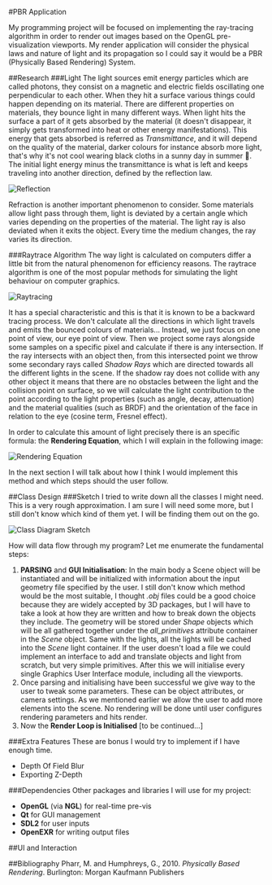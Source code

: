#PBR Application

My programming project will be focused on implementing the ray-tracing algorithm in order to render out images based on the OpenGL pre-visualization viewports. My render application will consider the physical laws and nature of light and its propagation so I could say it would be a PBR (Physically Based Rendering) System.

##Research
###Light
The light sources emit energy particles which are called photons, they consist on a magnetic and electric fields oscillating one perpendicular to each other. When they hit a surface various things could happen depending on its material. There are different properties on materials, they bounce light in many different ways. When light hits the surface a part of it gets absorbed by the material (it doesn't disappear, it simply gets transformed into heat or other energy manifestations). This energy that gets absorbed is referred as *Transmittance*, and it will depend on the quality of the material, darker colours for instance absorb more light, that's why it's not cool wearing black cloths in a sunny day in summer :no_good:. The initial light energy minus the transmittance is what is left and keeps traveling into another direction, defined by the reflection law.

![Reflection](https://github.com/NCCA/docwhite-CA1/blob/master/InitialDesign/reflection.png)

Refraction is another important phenomenon to consider. Some materials allow light pass through them, light is deviated by a certain angle which varies depending on the properties of the material. The light ray is also deviated when it exits the object. Every time the medium changes, the ray varies its direction.


###Raytrace Algorithm
The way light is calculated on computers differ a little bit from the natural phenomenon for efficiency reasons. The raytrace algorithm is one of the most popular methods for simulating the light behaviour on computer graphics. 

![Raytracing](https://github.com/NCCA/docwhite-CA1/blob/master/InitialDesign/raytracing.png)

It has a special characteristic and this is that it is known to be a backward tracing process. We don't calculate all the directions in which light travels and emits the bounced colours of materials... Instead, we just focus on one point of view, our eye point of view. Then we project some rays alongside some samples on a specific pixel and calculate if there is any intersection. If the ray intersects with an object then, from this intersected point we throw some secondary rays called *Shadow Rays* which are directed towards all the different lights in the scene. If the shadow ray does not collide with any other object it means that there are no obstacles between the light and the collision point on surface, so we will calculate the light contribution to the point according to the light properties (such as angle, decay, attenuation) and the material qualities (such as BRDF) and the orientation of the face in relation to the eye (cosine term, Fresnel effect).

In order to calculate this amount of light precisely there is an specific formula: the **Rendering Equation**, which I will explain in the following image:

![Rendering Equation](https://github.com/NCCA/docwhite-CA1/blob/master/InitialDesign/rendering_equation.png)

In the next section I will talk about how I think I would implement this method and which steps should the user follow.

##Class Design
###Sketch
I tried to write down all the classes I might need. This is a very rough approximation. I am sure I will need some more, but I still don't know which kind of them yet. I will be finding them out on the go.

![Class Diagram Sketch](https://github.com/NCCA/docwhite-CA1/blob/master/InitialDesign/class_diagram_sketch.png)

How will data flow through my program? Let me enumerate the fundamental steps:

1. **PARSING** and **GUI Initialisation**: In the main body a Scene object will be instantiated and will be initialized with information about the input geometry file specified by the user. I still don't know which method would be the most suitable, I thought *.obj* files could be a good choice because they are widely accepted by 3D packages, but I will have to take a look at how they are written and how to break down the objects they include. The geometry will be stored under *Shape* objects which will be all gathered together under the *all_primitives* attribute container in the *Scene* object. Same with the lights, all the lights will be cached into the *Scene* light container. If the user doesn't load a file we could implement an interface to add and translate objects and light from scratch, but very simple primitives. After this we will initialise every single Graphics User Interface module, including all the viewports.
2. Once parsing and initialising have been successful we give way to the user to tweak some parameters. These can be object attributes, or camera settings. As we mentioned earlier we allow the user to add more elements into the scene. No rendering will be done until user configures rendering parameters and hits render.
3. Now the **Render Loop is Initialised** [to be continued...]

###Extra Features
These are bonus I would try to implement if I have enough time.
* Depth Of Field Blur
* Exporting Z-Depth

###Dependencies
Other packages and libraries I will use for my project:
* **OpenGL** (via **NGL**) for real-time pre-vis
* **Qt** for GUI management
* **SDL2** for user inputs
* **OpenEXR** for writing output files


##UI and Interaction

##Bibliography
Pharr, M. and Humphreys, G., 2010. *Physically Based Rendering*. Burlington: Morgan Kaufmann Publishers